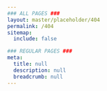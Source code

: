 ```yaml
---
### ALL PAGES ###
layout: master/placeholder/404
permalink: /404
sitemap:
  include: false

### REGULAR PAGES ###
meta:
  title: null
  description: null
  breadcrumb: null
---
```

